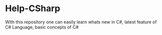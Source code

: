 # Help-CSharp
With this repository one can easily learn whats new in C#, latest feature of C# Language, basic concepts of C#
